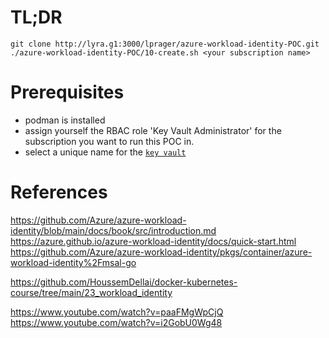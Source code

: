 
# TL;DR
```
git clone http://lyra.g1:3000/lprager/azure-workload-identity-POC.git
./azure-workload-identity-POC/10-create.sh <your subscription name>
```

# Prerequisites
- podman is installed
- assign yourself the RBAC role 'Key Vault Administrator' for the subscription you want to run this POC in.
- select a unique name for the [`key vault`](./set-env.sh#L7)

# References

https://github.com/Azure/azure-workload-identity/blob/main/docs/book/src/introduction.md  
https://azure.github.io/azure-workload-identity/docs/quick-start.html  
https://github.com/Azure/azure-workload-identity/pkgs/container/azure-workload-identity%2Fmsal-go  

https://github.com/HoussemDellai/docker-kubernetes-course/tree/main/23_workload_identity  

https://www.youtube.com/watch?v=paaFMgWpCjQ  
https://www.youtube.com/watch?v=i2GobU0Wg48  
